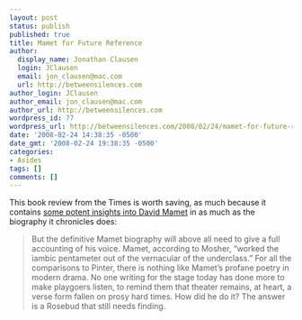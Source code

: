 ```yaml
---
layout: post
status: publish
published: true
title: Mamet for Future Reference
author:
  display_name: Jonathan Clausen
  login: JClausen
  email: jon_clausen@mac.com
  url: http://betweensilences.com
author_login: JClausen
author_email: jon_clausen@mac.com
author_url: http://betweensilences.com
wordpress_id: 77
wordpress_url: http://betweensilences.com/2008/02/24/mamet-for-future-reference/
date: '2008-02-24 14:38:35 -0500'
date_gmt: '2008-02-24 19:38:35 -0500'
categories:
- Asides
tags: []
comments: []
---
```

<p>This book review from the Times is worth saving, as much because it contains <a href="http://www.nytimes.com/2008/02/24/books/review/McCarter-t.html?_r=1&ei=5088&en=f368714ba874de4b&ex=1361595600&partner=rssnyt&emc=rss">some potent insights into David Mamet</a> in as much as the biography it chronicles does:</p>
<blockquote cite="http://www.nytimes.com/2008/02/24/books/review/McCarter-t.html?pagewanted=2&_r=1&ei=5088&en=f368714ba874de4b&ex=1361595600&partner=rssnyt&emc=rss"><p>
But the definitive Mamet biography will above all need to give a full accounting of his voice. Mamet, according to Mosher, “worked the iambic pentameter out of the vernacular of the underclass.” For all the comparisons to Pinter, there is nothing like Mamet’s profane poetry in modern drama. No one writing for the stage today has done more to make playgoers listen, to remind them that theater remains, at heart, a verse form fallen on prosy hard times. How did he do it? The answer is a Rosebud that still needs finding.
</p></blockquote>

